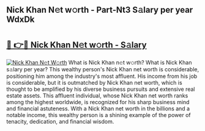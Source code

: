 ## Nick Khan N𝚎t w𝚘rth - Part-Nt3 S𝚊lary per year WdxDk

# <h2><a href="http://gc0drp.nevu.top/?p=Nick+Khan">🔗 👉🔴 Nick Khan N𝚎t w𝚘rth - S𝚊lary</a></h2>

[![Nick Khan N𝚎t W𝚘rth](https://i.imgur.com/Oavwk0R.jpeg)](http://gc0drp.nevu.top/?p=Nick+Khan)
What is Nick Khan n𝚎t w𝚘rth? What is Nick Khan s𝚊lary per year?
This wealthy person's Nick Khan net worth is considerable, positioning him among the industry's most affluent. His income from his job is considerable, but it is outmatched by Nick Khan net worth, which is thought to be amplified by his diverse business pursuits and extensive real estate assets. This affluent individual, whose Nick Khan net worth ranks among the highest worldwide, is recognized for his sharp business mind and financial astuteness. With a Nick Khan net worth in the billions and a notable income, this wealthy person is a shining example of the power of tenacity, dedication, and financial wisdom.
